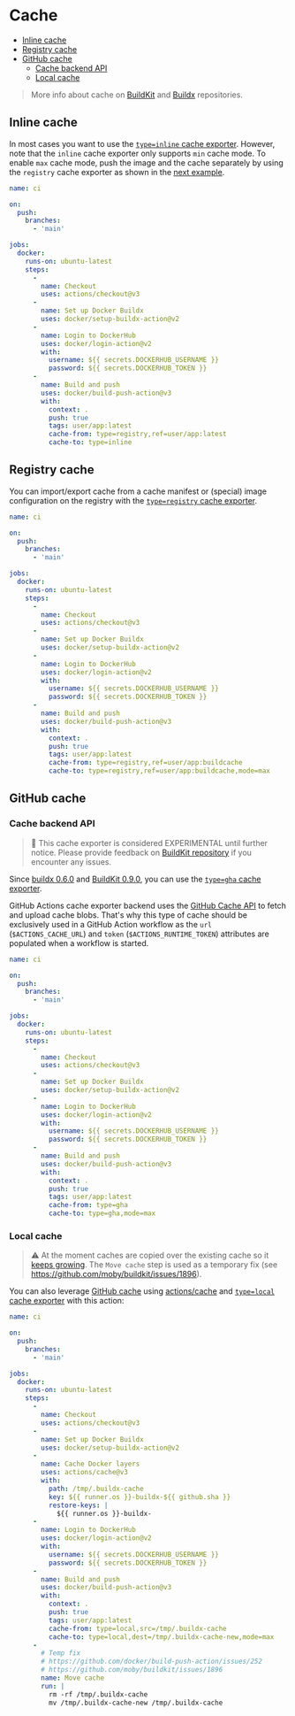 # Cache

* [Inline cache](#inline-cache)
* [Registry cache](#registry-cache)
* [GitHub cache](#github-cache)
  * [Cache backend API](#cache-backend-api)
  * [Local cache](#local-cache)

> More info about cache on [BuildKit](https://github.com/moby/buildkit#export-cache) and [Buildx](https://github.com/docker/buildx/blob/master/docs/reference/buildx_build.md#cache-from) repositories.

## Inline cache

In most cases you want to use the [`type=inline` cache exporter](https://github.com/moby/buildkit#inline-push-image-and-cache-together).
However, note that the `inline` cache exporter only supports `min` cache mode. To enable `max` cache mode, push the
image and the cache separately by using the `registry` cache exporter as shown in the [next example](#registry-cache).

```yaml
name: ci

on:
  push:
    branches:
      - 'main'

jobs:
  docker:
    runs-on: ubuntu-latest
    steps:
      -
        name: Checkout
        uses: actions/checkout@v3
      -
        name: Set up Docker Buildx
        uses: docker/setup-buildx-action@v2
      -
        name: Login to DockerHub
        uses: docker/login-action@v2
        with:
          username: ${{ secrets.DOCKERHUB_USERNAME }}
          password: ${{ secrets.DOCKERHUB_TOKEN }}
      -
        name: Build and push
        uses: docker/build-push-action@v3
        with:
          context: .
          push: true
          tags: user/app:latest
          cache-from: type=registry,ref=user/app:latest
          cache-to: type=inline
```

## Registry cache

You can import/export cache from a cache manifest or (special) image configuration on the registry with the
[`type=registry` cache exporter](https://github.com/moby/buildkit/tree/master#registry-push-image-and-cache-separately).

```yaml
name: ci

on:
  push:
    branches:
      - 'main'

jobs:
  docker:
    runs-on: ubuntu-latest
    steps:
      -
        name: Checkout
        uses: actions/checkout@v3
      -
        name: Set up Docker Buildx
        uses: docker/setup-buildx-action@v2
      -
        name: Login to DockerHub
        uses: docker/login-action@v2
        with:
          username: ${{ secrets.DOCKERHUB_USERNAME }}
          password: ${{ secrets.DOCKERHUB_TOKEN }}
      -
        name: Build and push
        uses: docker/build-push-action@v3
        with:
          context: .
          push: true
          tags: user/app:latest
          cache-from: type=registry,ref=user/app:buildcache
          cache-to: type=registry,ref=user/app:buildcache,mode=max
```

## GitHub cache

### Cache backend API

> :test_tube: This cache exporter is considered EXPERIMENTAL until further notice. Please provide feedback on
> [BuildKit repository](https://github.com/moby/buildkit) if you encounter any issues.

Since [buildx 0.6.0](https://github.com/docker/buildx/releases/tag/v0.6.0) and [BuildKit 0.9.0](https://github.com/moby/buildkit/releases/tag/v0.9.0),
you can use the [`type=gha` cache exporter](https://github.com/moby/buildkit/tree/master#github-actions-cache-experimental).

GitHub Actions cache exporter backend uses the [GitHub Cache API](https://github.com/tonistiigi/go-actions-cache/blob/master/api.md)
to fetch and upload cache blobs. That's why this type of cache should be exclusively used in a GitHub Action workflow
as the `url` (`$ACTIONS_CACHE_URL`) and `token` (`$ACTIONS_RUNTIME_TOKEN`) attributes are populated when a workflow
is started.

```yaml
name: ci

on:
  push:
    branches:
      - 'main'

jobs:
  docker:
    runs-on: ubuntu-latest
    steps:
      -
        name: Checkout
        uses: actions/checkout@v3
      -
        name: Set up Docker Buildx
        uses: docker/setup-buildx-action@v2
      -
        name: Login to DockerHub
        uses: docker/login-action@v2
        with:
          username: ${{ secrets.DOCKERHUB_USERNAME }}
          password: ${{ secrets.DOCKERHUB_TOKEN }}
      -
        name: Build and push
        uses: docker/build-push-action@v3
        with:
          context: .
          push: true
          tags: user/app:latest
          cache-from: type=gha
          cache-to: type=gha,mode=max
```

### Local cache

> :warning: At the moment caches are copied over the existing cache so it [keeps growing](https://github.com/docker/build-push-action/issues/252).
> The `Move cache` step is used as a temporary fix (see https://github.com/moby/buildkit/issues/1896).

You can also leverage [GitHub cache](https://docs.github.com/en/actions/configuring-and-managing-workflows/caching-dependencies-to-speed-up-workflows)
using [actions/cache](https://github.com/actions/cache) and [`type=local` cache exporter](https://github.com/moby/buildkit#local-directory-1)
with this action:

```yaml
name: ci

on:
  push:
    branches:
      - 'main'

jobs:
  docker:
    runs-on: ubuntu-latest
    steps:
      -
        name: Checkout
        uses: actions/checkout@v3
      -
        name: Set up Docker Buildx
        uses: docker/setup-buildx-action@v2
      -
        name: Cache Docker layers
        uses: actions/cache@v3
        with:
          path: /tmp/.buildx-cache
          key: ${{ runner.os }}-buildx-${{ github.sha }}
          restore-keys: |
            ${{ runner.os }}-buildx-
      -
        name: Login to DockerHub
        uses: docker/login-action@v2
        with:
          username: ${{ secrets.DOCKERHUB_USERNAME }}
          password: ${{ secrets.DOCKERHUB_TOKEN }}
      -
        name: Build and push
        uses: docker/build-push-action@v3
        with:
          context: .
          push: true
          tags: user/app:latest
          cache-from: type=local,src=/tmp/.buildx-cache
          cache-to: type=local,dest=/tmp/.buildx-cache-new,mode=max
      -
        # Temp fix
        # https://github.com/docker/build-push-action/issues/252
        # https://github.com/moby/buildkit/issues/1896
        name: Move cache
        run: |
          rm -rf /tmp/.buildx-cache
          mv /tmp/.buildx-cache-new /tmp/.buildx-cache
```
